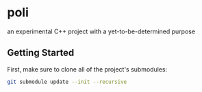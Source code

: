 # poli

an experimental C++ project with a yet-to-be-determined purpose

## Getting Started

First, make sure to clone all of the project's submodules:

```bash
git submodule update --init --recursive
```
